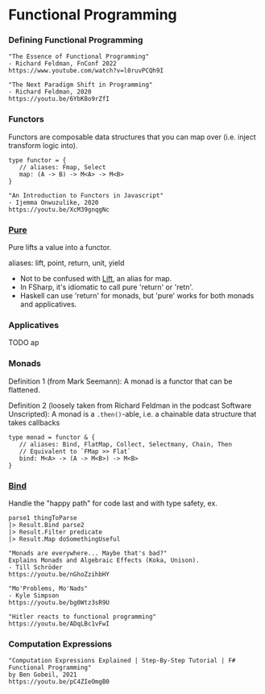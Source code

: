 # Functional Programming
### Defining Functional Programming
```
"The Essence of Functional Programming"
- Richard Feldman, FnConf 2022
https://www.youtube.com/watch?v=l0ruvPCQh9I

"The Next Paradigm Shift in Programming"
- Richard Feldman, 2020
https://youtu.be/6YbK8o9rZfI
```

### Functors
Functors are composable data structures that you can map over (i.e. inject transform logic into).
```
type functor = {
   // aliases: Fmap, Select
   map: (A -> B) -> M<A> -> M<B>
}

"An Introduction to Functors in Javascript"
- Ijemma Onwuzulike, 2020
https://youtu.be/XcM39gnqgNc
```

### [Pure](https://fsharpforfunandprofit.com/posts/elevated-world/#the-return-function)
Pure lifts a value into a functor.

aliases: lift, point, return, unit, yield
- Not to be confused with [Lift](https://fsharpforfunandprofit.com/posts/elevated-world/#lift), an alias for map.
- In FSharp, it's idiomatic to call pure 'return' or 'retn'.
- Haskell can use 'return' for monads, but 'pure' works for both monads and applicatives.

### Applicatives
TODO ap

### Monads
Definition 1 (from Mark Seemann):
A monad is a functor that can be flattened.

Definition 2 (loosely taken from Richard Feldman in the podcast Software Unscripted):
A monad is a `.then()`-able, i.e. a chainable data structure that takes callbacks
```
type monad = functor & {
   // aliases: Bind, FlatMap, Collect, Selectmany, Chain, Then
   // Equivalent to `FMap >> Flat`
   bind: M<A> -> (A -> M<B>) -> M<B>
}
```

### [Bind](https://fsharpforfunandprofit.com/posts/elevated-world-2/#bind)
Handle the "happy path" for code last and with type safety, ex.
```
parse1 thingToParse
|> Result.Bind parse2
|> Result.Filter predicate
|> Result.Map doSomethingUseful
```

```
"Monads are everywhere... Maybe that's bad?"
Explains Monads and Algebraic Effects (Koka, Unison).
- Till Schröder
https://youtu.be/nGhoZzihbHY

"Mo'Problems, Mo'Nads"
- Kyle Simpson
https://youtu.be/bg0Wtz3sR9U

"Hitler reacts to functional programming"
https://youtu.be/ADqLBc1vFwI
```

### Computation Expressions
```
"Computation Expressions Explained | Step-By-Step Tutorial | F# Functional Programming"
by Ben Gobeil, 2021
https://youtu.be/pC4ZIeOmgB0
```
